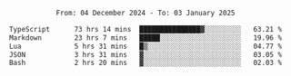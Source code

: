 <div align="center">
<p style="text-align: center;">
<!--START_SECTION:waka-->

```txt
From: 04 December 2024 - To: 03 January 2025

TypeScript      73 hrs 14 mins  ███████████████▓░░░░░░░░░   63.21 %
Markdown        23 hrs 7 mins   █████░░░░░░░░░░░░░░░░░░░░   19.96 %
Lua             5 hrs 31 mins   █▒░░░░░░░░░░░░░░░░░░░░░░░   04.77 %
JSON            3 hrs 31 mins   ▓░░░░░░░░░░░░░░░░░░░░░░░░   03.05 %
Bash            2 hrs 20 mins   ▓░░░░░░░░░░░░░░░░░░░░░░░░   02.03 %
```

<!--END_SECTION:waka-->
</p>
</div>
